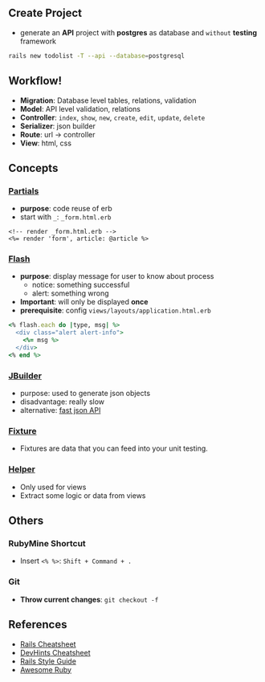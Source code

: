 ## Create Project
- generate an **API** project with **postgres** as database and `without` **testing** framework
```sh
rails new todolist -T --api --database=postgresql
```

## Workflow!
- **Migration**: Database level tables, relations, validation
- **Model**: API level validation, relations
- **Controller**: `index`, `show`, `new`, `create`, `edit`, `update`, `delete`
- **Serializer**: json builder
- **Route**: url -> controller
- **View**: html, css


## Concepts
### [Partials](https://riptutorial.com/ruby-on-rails/example/2875/partials)
- **purpose**: code reuse of erb
- start with `_`: `_form.html.erb`
```erb
<!-- render _form.html.erb -->
<%= render 'form', article: @article %>
```
### [Flash](https://www.rubyguides.com/2019/11/rails-flash-messages/)
- **purpose**: display message for user to know about process
  - notice: something successful
  - alert: something wrong
- **Important**: will only be displayed **once**
- **prerequisite**: config `views/layouts/application.html.erb`
```ruby
<% flash.each do |type, msg| %>
  <div class="alert alert-info">
    <%= msg %>
  </div>
<% end %>
```
### [JBuilder](https://github.com/rails/jbuilder)
- purpose: used to generate json objects
- disadvantage: really slow
- alternative: [fast json API](https://github.com/fast-jsonapi/fast_jsonapi)


### [Fixture](https://stackoverflow.com/questions/18304788/rails-fixtures-what-do-these-mean#answer-18306222)
- Fixtures are data that you can feed into your unit testing. 
  
### [Helper](https://stackoverflow.com/questions/27793693/ruby-on-rails-helpers#answer-27793808)
- Only used for views
- Extract some logic or data from views


## Others
### RubyMine Shortcut
- Insert `<% %>`: `Shift + Command + .`
### Git
- **Throw current changes**: `git checkout -f`

## References
- [Rails Cheatsheet](https://gist.github.com/mdang/95b4f54cadf12e7e0415)
- [DevHints Cheatsheet](https://devhints.io/)
- [Rails Style Guide](https://github.com/JuanitoFatas/rails-style-guide/blob/master/README-zhCN.md)
- [Awesome Ruby](https://github.com/markets/awesome-ruby#code-highlighting)



